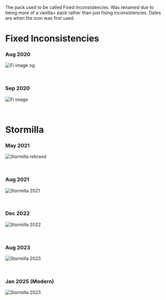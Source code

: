 The pack used to be called Fixed Inconsistencies. Was renamed due to being more of a vanilla+ pack rather than just fixing inconsistencies.
Dates are when the icon was first used.

# Fixed Inconsistencies
### Aug 2020
![Fi image og](https://github.com/StormDragon77/Stormilla/blob/main/Files/images/imagehost/pack.png/FixedInconOG.png)

<br>

### Sep 2020
![Fi image](https://github.com/StormDragon77/Stormilla/blob/main/Files/images/imagehost/pack.png/FixedIncon.png)

<br>

# Stormilla
### May 2021
![Stormilla rebrand](https://github.com/StormDragon77/Stormilla/blob/main/Files/images/imagehost/pack.png/StormillaRebrand.png)

<br>

### Aug 2021
![Stormilla 2021](https://github.com/StormDragon77/Stormilla/blob/main/Files/images/imagehost/pack.png/StormillaAug2021.png)

<br>

### Dec 2022
![Stormilla 2022](https://github.com/StormDragon77/Stormilla/blob/main/Files/images/imagehost/pack.png/StormillaDec2022.png)

<br>

### Aug 2023
![Stormilla 2023](https://github.com/StormDragon77/Stormilla/blob/main/Files/images/imagehost/pack.png/StormillaAug2023.png)

<br>

### Jan 2025 (Modern)
![Stormilla 2023](https://github.com/StormDragon77/Stormilla/blob/main/Files/images/imagehost/pack.png/StormillaJan2025.png)

